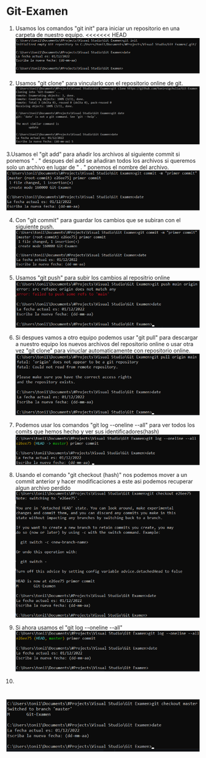 # Git-Examen

1. Usamos los comandos "git init" para iniciar un repositorio en una carpeta de nuestro equipo.
<<<<<<< HEAD
![](./git%20init%201.png)

2. Usamos "git clone" para vincularlo con el repositorio online de git.
![](./git%20clone%202.png)

3.Usamos el "git add" para añadir los archivos al siguiente commit si ponemos " . " despues del add se añadiran todos los archivos si queremos solo un archivo en lugar de " . " ponemos el nombre del archivo.
![](./git%20commit%204.png)

4. Con "git commit" para guardar los cambios que se subiran con el siguiente push.
![](./git%20commit%204.png)

5. Usamos "git push" para subir los cambios al repositrio online
![](./git%20push%205.png)

6. Si despues vamos a otro equipo podemos usar "git pull" para descargar a nuestro equipo los nuevos archivos del repositorio online o usar otra vez "git clone" para vinuclar automaticamente con repositorio online.
![](./git%20pull%206.png)

7. Podemos usar los comandos "git log --oneline --all" para ver todos los comits que hemos hecho y ver sus identificadores(hash)
![](./git%20oneline%207.png)

8. Usando el comando "git checkout (hash)" nos podemos mover a un commit anterior y hacer modificaciones a este asi podemos recuperar algun archivo perdido
![](./git%20checkout%208.png)

9. Si ahora usamos el "git log --oneline --all" 
![](./git%20chekout%209.png)

10.
![](./git%20checkout%20master%2010.png)
=======

